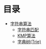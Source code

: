 # 目录


- [字符串算法](字符串算法概述.md)
    - [字符串匹配](字符串匹配.md)
    - [KMP算法](KMP算法.md)
    - [字典树(Trie)](字典树.md)